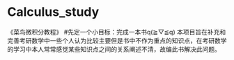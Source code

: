 # Calculus_study
《菜鸟微积分教程》
#先定一个小目标：完成一本书q(≧▽≦q)
本项目旨在补充和完善考研数学中一些个人认为比较主要但是书中不作为重点的知识点，在考研数学的学习中本人常常感觉某些知识点之间的关系阐述不清，故编此书解决此问题。
